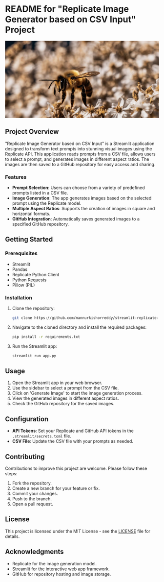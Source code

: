 # README for "Replicate Image Generator based on CSV Input" Project



![Streamlit Replicate Image App](images/ME-Naics-7225-A-small-honey-bee-is-near-a_wide.jpg)

## Project Overview

"Replicate Image Generator based on CSV Input" is a Streamlit application designed to transform text prompts into stunning visual images using the Replicate API. This application reads prompts from a CSV file, allows users to select a prompt, and generates images in different aspect ratios. The images are then saved to a GitHub repository for easy access and sharing.

### Features

- **Prompt Selection**: Users can choose from a variety of predefined prompts listed in a CSV file.
- **Image Generation**: The app generates images based on the selected prompt using the Replicate model.
- **Multiple Aspect Ratios**: Supports the creation of images in square and horizontal formats.
- **GitHub Integration**: Automatically saves generated images to a specified GitHub repository.

## Getting Started

### Prerequisites

- Streamlit
- Pandas
- Replicate Python Client
- Python Requests
- Pillow (PIL)

### Installation

1. Clone the repository:
   ```bash
   git clone https://github.com/mannurkishorreddy/streamlit-replicate-img-app.git
   ```

2. Navigate to the cloned directory and install the required packages:
   ```bash
   pip install -r requirements.txt
   ```

3. Run the Streamlit app:
   ```bash
   streamlit run app.py
   ```

## Usage

1. Open the Streamlit app in your web browser.
2. Use the sidebar to select a prompt from the CSV file.
3. Click on 'Generate Image' to start the image generation process.
4. View the generated images in different aspect ratios.
5. Check the GitHub repository for the saved images.

## Configuration

- **API Tokens**: Set your Replicate and GitHub API tokens in the `.streamlit/secrets.toml` file.
- **CSV File**: Update the CSV file with your prompts as needed.

## Contributing

Contributions to improve this project are welcome. Please follow these steps:

1. Fork the repository.
2. Create a new branch for your feature or fix.
3. Commit your changes.
4. Push to the branch.
5. Open a pull request.

## License

This project is licensed under the MIT License - see the [LICENSE](LICENSE) file for details.

## Acknowledgments

- Replicate for the image generation model.
- Streamlit for the interactive web app framework.
- GitHub for repository hosting and image storage.
